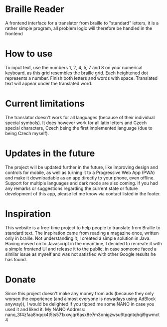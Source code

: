 # Braille Reader

A frontend interface for a translator from braille to "standard" letters, it is a rather simple program, all problem logic will therefore be handled in the frontend

# How to use

To input text, use the numbers 1, 2, 4, 5, 7 and 8 on your numerical keyboard, as this grid resembles the braille grid. Each heightened dot represents a number. Finish both letters and words with space. Translated text will appear under the translated word.

# Current limitations

The translator doesn't work for all languages (because of their individual special symbols). It does however work for all latin letters and Czech special characters, Czech being the first implemented language (due to being Czech myself).

# Updates in the future

The project will be updated further in the future, like improving design and controls for mobile, as well as turning it to a Progressive Web App (PWA) and make it downloadable as an app directly to your phone, even offline. Support for multiple languages and dark mode are also coming. If you had any remarks or suggestions regarding the current state or future development of this app, please let me know via contact listed in the footer.

# Inspiration

This website is a free-time project to help people to translate from Braille to standard text. The inspiration came from reading a magazine once, written only in braille. Not understanding it, I created a simple solution in Java. Having moved on to Javascript in the meantime, I decided to recreate it with a simple frontend UI and release it to the public, in case someone faced a similar issue as myself and was not satisfied with other Google results he has found.

# Donate

Since this project doesn't make any money from ads (because they only worsen the experience (and almost everyone is nowadays using AdBlock anyway)), I would be delighted if you tipped me some NANO in case you used it and liked it.
My NANO Address: nano_3f4zfaa8nqqk4t5ts571xxwjqr6asx8e7m3onigzwsu6tpqntqhqi9gwmct4
